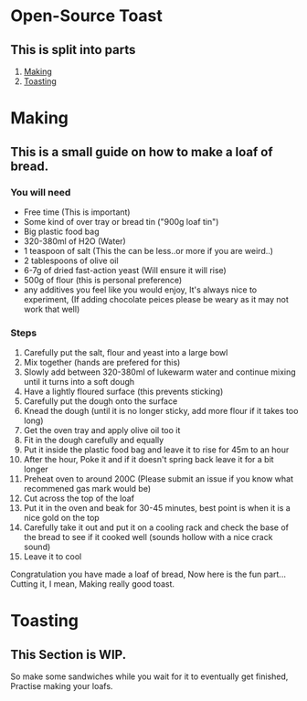 # Open-Source Toast

## This is split into parts

1. [Making](#Making)
2. [Toasting](#Toasting)




Making
=
## This is a small guide on how to make a loaf of bread.

### You will need
- Free time (This is important)
- Some kind of over tray or bread tin ("900g loaf tin")
- Big plastic food bag
- 320-380ml of H2O (Water)
- 1 teaspoon of salt (This the can be less..or more if you are weird..)
- 2 tablespoons of olive oil 
- 6-7g of dried fast-action yeast (Will ensure it will rise)
- 500g of flour (this is personal preference)
- any additives you feel like you would enjoy, It's always nice to experiment, (If adding chocolate peices please be weary as it may not work that well)

### Steps


1. Carefully put the salt, flour and yeast into a large bowl
2. Mix together (hands are prefered for this)
3. Slowly add between 320-380ml of lukewarm water and continue mixing until it turns into a soft dough
4. Have a lightly floured surface (this prevents sticking)
5. Carefully put the dough onto the surface
6. Knead the dough (until it is no longer sticky, add more flour if it takes too long)
7. Get the oven tray and apply olive oil too it
8. Fit in the dough carefully and equally
9.  Put it inside the plastic food bag and leave it to rise for 45m to an hour
10. After the hour, Poke it and if it doesn't spring back leave it for a bit longer
11. Preheat oven to around 200C (Please submit an issue if you know what recommened gas mark would be)
12. Cut across the top of the loaf 
13. Put it in the oven and beak for 30-45 minutes, best point is when it is a nice gold on the top
14. Carefully take it out and put it on a cooling rack and check the base of the bread to see if it cooked well (sounds hollow with a nice crack sound)
15. Leave it to cool

Congratulation you have made a loaf of bread, Now here is the fun part... Cutting it, I mean, Making really good toast.

Toasting
=
## This Section is WIP.
So make some sandwiches while you wait for it to eventually get finished, Practise making your loafs.


